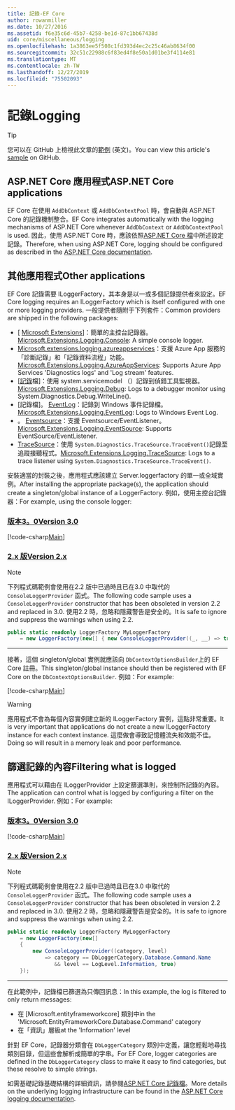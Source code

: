 ```yaml
---
title: 記錄-EF Core
author: rowanmiller
ms.date: 10/27/2016
ms.assetid: f6e35c6d-45b7-4258-be1d-87c1bb67438d
uid: core/miscellaneous/logging
ms.openlocfilehash: 1a3863ee5f508c1fd393d4ec2c25c46ab8634f00
ms.sourcegitcommit: 32c51c22988c6f83ed4f8e50a1d01be3f4114e81
ms.translationtype: MT
ms.contentlocale: zh-TW
ms.lasthandoff: 12/27/2019
ms.locfileid: "75502093"
---
```

# <a name="logging"></a><span data-ttu-id="8b7e5-102">記錄</span><span class="sxs-lookup"><span data-stu-id="8b7e5-102">Logging</span></span>

> [!TIP]  
> <span data-ttu-id="8b7e5-103">您可以在 GitHub 上檢視此文章的[範例](https://github.com/aspnet/EntityFramework.Docs/tree/master/samples/core/Miscellaneous/Logging) \(英文\)。</span><span class="sxs-lookup"><span data-stu-id="8b7e5-103">You can view this article's [sample](https://github.com/aspnet/EntityFramework.Docs/tree/master/samples/core/Miscellaneous/Logging) on GitHub.</span></span>

## <a name="aspnet-core-applications"></a><span data-ttu-id="8b7e5-104">ASP.NET Core 應用程式</span><span class="sxs-lookup"><span data-stu-id="8b7e5-104">ASP.NET Core applications</span></span>

<span data-ttu-id="8b7e5-105">EF Core 在使用 `AddDbContext` 或 `AddDbContextPool` 時，會自動與 ASP.NET Core 的記錄機制整合。</span><span class="sxs-lookup"><span data-stu-id="8b7e5-105">EF Core integrates automatically with the logging mechanisms of ASP.NET Core whenever `AddDbContext` or `AddDbContextPool` is used.</span></span> <span data-ttu-id="8b7e5-106">因此，使用 ASP.NET Core 時，應該依照[ASP.NET Core 檔](https://docs.microsoft.com/aspnet/core/fundamentals/logging?tabs=aspnetcore2x)中所述設定記錄。</span><span class="sxs-lookup"><span data-stu-id="8b7e5-106">Therefore, when using ASP.NET Core, logging should be configured as described in the [ASP.NET Core documentation](https://docs.microsoft.com/aspnet/core/fundamentals/logging?tabs=aspnetcore2x).</span></span>

## <a name="other-applications"></a><span data-ttu-id="8b7e5-107">其他應用程式</span><span class="sxs-lookup"><span data-stu-id="8b7e5-107">Other applications</span></span>

<span data-ttu-id="8b7e5-108">EF Core 記錄需要 ILoggerFactory，其本身是以一或多個記錄提供者來設定。</span><span class="sxs-lookup"><span data-stu-id="8b7e5-108">EF Core logging requires an ILoggerFactory which is itself configured with one or more logging providers.</span></span> <span data-ttu-id="8b7e5-109">一般提供者隨附于下列套件：</span><span class="sxs-lookup"><span data-stu-id="8b7e5-109">Common providers are shipped in the following packages:</span></span>

* <span data-ttu-id="8b7e5-110">[ [Microsoft Extensions](https://www.nuget.org/packages/Microsoft.Extensions.Logging.Console/)]：簡單的主控台記錄器。</span><span class="sxs-lookup"><span data-stu-id="8b7e5-110">[Microsoft.Extensions.Logging.Console](https://www.nuget.org/packages/Microsoft.Extensions.Logging.Console/): A simple console logger.</span></span>
* <span data-ttu-id="8b7e5-111">[Microsoft.extensions.logging.azureappservices](https://www.nuget.org/packages/Microsoft.Extensions.Logging.AzureAppServices/)：支援 Azure App 服務的「診斷記錄」和「記錄資料流程」功能。</span><span class="sxs-lookup"><span data-stu-id="8b7e5-111">[Microsoft.Extensions.Logging.AzureAppServices](https://www.nuget.org/packages/Microsoft.Extensions.Logging.AzureAppServices/): Supports Azure App Services 'Diagnostics logs' and 'Log stream' features.</span></span>
* <span data-ttu-id="8b7e5-112">[[記錄](https://www.nuget.org/packages/Microsoft.Extensions.Logging.Debug/)檔]：使用 system.servicemodel （）記錄到偵錯工具監視器。</span><span class="sxs-lookup"><span data-stu-id="8b7e5-112">[Microsoft.Extensions.Logging.Debug](https://www.nuget.org/packages/Microsoft.Extensions.Logging.Debug/): Logs to a debugger monitor using System.Diagnostics.Debug.WriteLine().</span></span>
* <span data-ttu-id="8b7e5-113">[記錄檔]。 [EventLog](https://www.nuget.org/packages/Microsoft.Extensions.Logging.EventLog/)：記錄到 Windows 事件記錄檔。</span><span class="sxs-lookup"><span data-stu-id="8b7e5-113">[Microsoft.Extensions.Logging.EventLog](https://www.nuget.org/packages/Microsoft.Extensions.Logging.EventLog/): Logs to Windows Event Log.</span></span>
* <span data-ttu-id="8b7e5-114">。 [Eventsource](https://www.nuget.org/packages/Microsoft.Extensions.Logging.EventSource/)：支援 Eventsource/EventListener。</span><span class="sxs-lookup"><span data-stu-id="8b7e5-114">[Microsoft.Extensions.Logging.EventSource](https://www.nuget.org/packages/Microsoft.Extensions.Logging.EventSource/): Supports EventSource/EventListener.</span></span>
* <span data-ttu-id="8b7e5-115">[TraceSource](https://www.nuget.org/packages/Microsoft.Extensions.Logging.TraceSource/)：使用 `System.Diagnostics.TraceSource.TraceEvent()`記錄至追蹤接聽程式。</span><span class="sxs-lookup"><span data-stu-id="8b7e5-115">[Microsoft.Extensions.Logging.TraceSource](https://www.nuget.org/packages/Microsoft.Extensions.Logging.TraceSource/): Logs to a trace listener using `System.Diagnostics.TraceSource.TraceEvent()`.</span></span>

<span data-ttu-id="8b7e5-116">安裝適當的封裝之後，應用程式應該建立 Server.loggerfactory 的單一或全域實例。</span><span class="sxs-lookup"><span data-stu-id="8b7e5-116">After installing the appropriate package(s), the application should create a singleton/global instance of a LoggerFactory.</span></span> <span data-ttu-id="8b7e5-117">例如，使用主控台記錄器：</span><span class="sxs-lookup"><span data-stu-id="8b7e5-117">For example, using the console logger:</span></span>

### <a name="version-30tabv3"></a>[<span data-ttu-id="8b7e5-118">版本3。0</span><span class="sxs-lookup"><span data-stu-id="8b7e5-118">Version 3.0</span></span>](#tab/v3)

[!code-csharp[Main](../../../samples/core/Miscellaneous/Logging/Logging/BloggingContext.cs#DefineLoggerFactory)]

### <a name="version-2xtabv2"></a>[<span data-ttu-id="8b7e5-119">2.x 版</span><span class="sxs-lookup"><span data-stu-id="8b7e5-119">Version 2.x</span></span>](#tab/v2)

> [!NOTE]
> <span data-ttu-id="8b7e5-120">下列程式碼範例會使用在2.2 版中已過時且已在3.0 中取代的 `ConsoleLoggerProvider` 函式。</span><span class="sxs-lookup"><span data-stu-id="8b7e5-120">The following code sample uses a `ConsoleLoggerProvider` constructor that has been obsoleted in version 2.2 and replaced in 3.0.</span></span> <span data-ttu-id="8b7e5-121">使用2.2 時，忽略和隱藏警告是安全的。</span><span class="sxs-lookup"><span data-stu-id="8b7e5-121">It is safe to ignore and suppress the warnings when using 2.2.</span></span>

``` csharp
public static readonly LoggerFactory MyLoggerFactory
    = new LoggerFactory(new[] { new ConsoleLoggerProvider((_, __) => true, true) });
```

***

<span data-ttu-id="8b7e5-122">接著，這個 singleton/global 實例就應該向 `DbContextOptionsBuilder`上的 EF Core 註冊。</span><span class="sxs-lookup"><span data-stu-id="8b7e5-122">This singleton/global instance should then be registered with EF Core on the `DbContextOptionsBuilder`.</span></span> <span data-ttu-id="8b7e5-123">例如：</span><span class="sxs-lookup"><span data-stu-id="8b7e5-123">For example:</span></span>

[!code-csharp[Main](../../../samples/core/Miscellaneous/Logging/Logging/BloggingContext.cs#RegisterLoggerFactory)]

> [!WARNING]
> <span data-ttu-id="8b7e5-124">應用程式不會為每個內容實例建立新的 ILoggerFactory 實例，這點非常重要。</span><span class="sxs-lookup"><span data-stu-id="8b7e5-124">It is very important that applications do not create a new ILoggerFactory instance for each context instance.</span></span> <span data-ttu-id="8b7e5-125">這麼做會導致記憶體流失和效能不佳。</span><span class="sxs-lookup"><span data-stu-id="8b7e5-125">Doing so will result in a memory leak and poor performance.</span></span>

## <a name="filtering-what-is-logged"></a><span data-ttu-id="8b7e5-126">篩選記錄的內容</span><span class="sxs-lookup"><span data-stu-id="8b7e5-126">Filtering what is logged</span></span>

<span data-ttu-id="8b7e5-127">應用程式可以藉由在 ILoggerProvider 上設定篩選準則，來控制所記錄的內容。</span><span class="sxs-lookup"><span data-stu-id="8b7e5-127">The application can control what is logged by configuring a filter on the ILoggerProvider.</span></span> <span data-ttu-id="8b7e5-128">例如：</span><span class="sxs-lookup"><span data-stu-id="8b7e5-128">For example:</span></span>

### <a name="version-30tabv3"></a>[<span data-ttu-id="8b7e5-129">版本3。0</span><span class="sxs-lookup"><span data-stu-id="8b7e5-129">Version 3.0</span></span>](#tab/v3)

[!code-csharp[Main](../../../samples/core/Miscellaneous/Logging/Logging/BloggingContextWithFiltering.cs#DefineLoggerFactory)]

### <a name="version-2xtabv2"></a>[<span data-ttu-id="8b7e5-130">2.x 版</span><span class="sxs-lookup"><span data-stu-id="8b7e5-130">Version 2.x</span></span>](#tab/v2)

> [!NOTE]
> <span data-ttu-id="8b7e5-131">下列程式碼範例會使用在2.2 版中已過時且已在3.0 中取代的 `ConsoleLoggerProvider` 函式。</span><span class="sxs-lookup"><span data-stu-id="8b7e5-131">The following code sample uses a `ConsoleLoggerProvider` constructor that has been obsoleted in version 2.2 and replaced in 3.0.</span></span> <span data-ttu-id="8b7e5-132">使用2.2 時，忽略和隱藏警告是安全的。</span><span class="sxs-lookup"><span data-stu-id="8b7e5-132">It is safe to ignore and suppress the warnings when using 2.2.</span></span>

``` csharp
public static readonly LoggerFactory MyLoggerFactory
    = new LoggerFactory(new[]
    {
        new ConsoleLoggerProvider((category, level)
            => category == DbLoggerCategory.Database.Command.Name
               && level == LogLevel.Information, true)
    });
```

***

<span data-ttu-id="8b7e5-133">在此範例中，記錄檔已篩選為只傳回訊息：</span><span class="sxs-lookup"><span data-stu-id="8b7e5-133">In this example, the log is filtered to only return messages:</span></span>

* <span data-ttu-id="8b7e5-134">在 [Microsoft.entityframeworkcore] 類別中</span><span class="sxs-lookup"><span data-stu-id="8b7e5-134">in the 'Microsoft.EntityFrameworkCore.Database.Command' category</span></span>
* <span data-ttu-id="8b7e5-135">在「資訊」層級</span><span class="sxs-lookup"><span data-stu-id="8b7e5-135">at the 'Information' level</span></span>

<span data-ttu-id="8b7e5-136">針對 EF Core，記錄器分類會在 `DbLoggerCategory` 類別中定義，讓您輕鬆地尋找類別目錄，但這些會解析成簡單的字串。</span><span class="sxs-lookup"><span data-stu-id="8b7e5-136">For EF Core, logger categories are defined in the `DbLoggerCategory` class to make it easy to find categories, but these resolve to simple strings.</span></span>

<span data-ttu-id="8b7e5-137">如需基礎記錄基礎結構的詳細資訊，請參閱[ASP.NET Core 記錄檔](https://docs.microsoft.com/aspnet/core/fundamentals/logging?tabs=aspnetcore2x)。</span><span class="sxs-lookup"><span data-stu-id="8b7e5-137">More details on the underlying logging infrastructure can be found in the [ASP.NET Core logging documentation](https://docs.microsoft.com/aspnet/core/fundamentals/logging?tabs=aspnetcore2x).</span></span>

